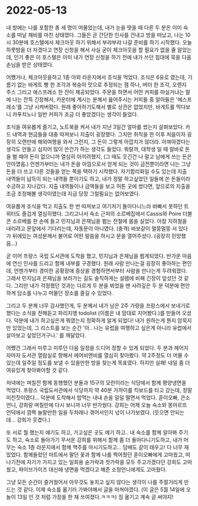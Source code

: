 # 2022-05-13

내 방에는 나를 포함한 총 세 명이 머물었는데, 내가 눈을 떳을 때 다른 두 분은 이미 숙소를 떠날 채비를 마친 상태였다. 그들은 곧 간단한 인사를 건내고 방을 떠났고, 나는 10시 30분에 호스텔에서 체크아웃 하기 위해서 부랴부랴 나갈 준비를 하기 시작했다. 오늘 하룻밤을 더 자겠다고 연장 신청을 해서 사실 굳이 체크아웃을 할 필요가 없을 줄 알았는데, 인기 좋은 이 호스텔은 이미 내가 연장 신청을 하기 전에 내가 쓰던 침대에 묵을 다음 손님을 받은 상태였다.

어쨌거나, 체크아웃을하고 1층 야외 라운지에서 조식을 먹었다. 조식은 6유로 였는데, 기름기 없는 바게트 빵 한 조각과 복숭아 맛으로 추정되는 잼 하나, 버터 한 조각, 오렌지 주스 그리고 에스프레소 한 잔이 제공되었다. 주문을 하면서 어떤 커피를 마실거냐는 말에 나는 잔뜩 긴장해서, 카운터에 계시는 분께서 읊어주시는 커피들 중 알아들은 '에스프레소'를 그냥 시켜버렸다. 원래 좋아하기도해서 별로 상관은 없었지만, 바게트를 먹다보니 카푸치노나 일반 커피가 조금 더 좋았겠다는 생각이 들었다.

조식을 여유롭게 즐기고, 노트북을 켜서 내가 지난 3일간 얼마를 썼는지 살펴보았다. 카드 내역과 현금들을 대충 따져보니 지출이 굉장했다. 그치만 취직을 한 이후 처음이자 굉장히 오랜만에 해외여행을 와서 그런지, 그 돈이 그렇게 아깝지가 않더라. 아껴야겠다는 생각도 안들고 심지어 많이 쓴건가 하는 생각도 들었다. 뭐랄까, 대학생 일 때 알바로 돈을 벌 때야 돈이 없으니까 열심히 아끼려했지, (그 때도 웃긴건 나 말고 남에게 쓰는 돈은 안아꼈음.) 언젠가부터는 내가 돈을 아낌으로서 얻게 되는 것이 금전뿐이라면 나는 그냥 돈을 더 쓰고 다른 것들을 얻는 쪽을 택하기 시작했다. 자기합리화일 수도 있는데 지출 내역들이 납득이 되는 내역들 뿐이기도 하고, 내가 정말 하고싶었던 일들에 쓴 돈들이라 수긍하고 지나갔다. 지출 내역들이나 금액들을 보고 허튼 곳에 썼다면, 앞으로의 지출을 조금 조정해볼 생각이였는데 지금 당장 그럴필요는 없어보였다.

여유롭게 조식을 먹고 지출도 한 번 따져보고 여기저기 돌아다니느라 바빠서 못하던 트위터도 즐겁게 열심히했다. 그리고나서 숙소 근처의 소르베집에서 Cassis와 Poire 더블 콘 소르베를 한 손에 들고 민지님과 은재님을 뵙는 전철에 몸을 실었다. 아참 지하철을 내리려고 문앞에서 기다리는데, 자동문이 아니였다. (충격) 바보같이 멀뚱멀뚱 서 있다가 뒤에있는 여성분께서 불어로 어떤 말씀을 하시고 문을 열어주셨다. (굉장히 민망했음...)

곧 이어 프랑스 국립 도서관에 도착을 했고, 민지님과 은재님을 뵙게되었다. 반가운 마음에 연신 인사를 드리고 함께 내부를 구경했다. 원래 사람 만나는걸 굉장히 좋아하는 편인데, 언젠가부터 경미한 공황장애 증상을 경험하면서부터 사람을 만나는게 두려워졌다. 그래서 민지님과 은재님을 보러가는 길도 솔직하게는 설렘에 비해 긴장이 앞섰던 것 같다. 그리만 내가 걱정했던 것과는 다르게 두 분을 뵈었을 땐 사려깊은 두 분 덕분에 편안하게 담소를 나누고 머물던 장소를 즐길 수 있었다.

그리고 두 분께 너무 감사했던게, 두 분께서 내가 남은 2주 가량을 프랑스에서 보내기로 했다는 소식을 전해듣고 파리지앵 todolist (이름은 내 맘대로 지어봤다.)를 만들어 오셨다. 덕분에 내가 하고싶은게 뭐였는지 정확하게 알게 되었다! 내가 원하는게 뭔지 암묵지만 있었는데, 그 리스트를 보는 순간 '아.. 나는 유럽을 여행하고 싶은게 아니라 유럽에서 살아보고 싶었던거구나.' 를 깨달았다.

어쨌건 그래서 미루고 미루던 다음 일정을 드디어 정할 수 있게 되었다. 두 분과 헤어지자마자 도서관 열람실로 향해서 에어비엔비를 열심히 찾아봤다. 약 2주정도 더 머물 수 있는데 일주일 정도를 보낼 수 있을만한 방을 찾는게 목표였다. 하지만 실패! 내일 좀 더 여유있게 찾아봐야할 것 같다.

저녁에는 며칠전 함께 동행했던 분들과 15구의 모란이라는 식당에서 함께 평양냉면을 먹었다. 프랑스 국립도서관에서 식당까지 약 40분 가까이를 킥보드를 타고 갔는데, 정말 미친짓이였다... 덕분에 도착해서 밥먹는 내내 손을 덜덜 떨면서 먹었다. 훈이오빠, 큰소언니, 강희랑 며칠만에 다시 보니까 너무 반가웠다. 강희는 어제 오늘 숙소와 몽마르뜨 언덕에서 깜짝 놀랄만한 일을 두차례나 겪어서인지 넋이 나가보였다. (웃으면 안되는데... 강희가 웃겼다.)

또 서로 뭘 했는지 얘기도 하고, 가고싶은 곳도 얘기 하고.. 내 숙소를 함께 알아봐 주기도 하고, 숙소로 돌아가기 무서운 강희를 위해서 함께 좀 더 돌아다니기도하고, 내가 머무는 숙소 1층 라운지에서 함께 맥주를 마시기도하고... 담배도 같이 태우고! 다 너무 재밌었다. 함께들렀던 마트에서 팔던 꽃과 함께 나를 찍어줬던 훈이오빠에게 고마웠고, 떠나기전에 자기가 가지고 있는 일회용 숟가락과 젓가락을 모두 주고가겠다던 강희도 고마웠고, 파이브가이즈 대신에 냉면을 먹겠다고 해준 소정언니에게도 고마웠다.

그냥 모든 순간이 즐거웠어서 아무것도 놓치고 싶지 않다는 생각이 나를 주절거리게 만드는 것 같다. 이제 숙소를 옮기러 가봐야해서 글을 마쳐야겠다. (이 글은 5월 14일에 오늘이 13일 인 것 처럼 가장을 한 채 쓰여졌다.ㅋㅋㅋ) 짐 옮기고 계속 글 써야지!





